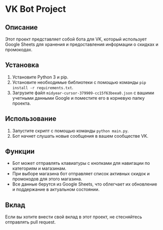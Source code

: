 # VK Bot Project

## Описание
Этот проект представляет собой бота для VK, который использует Google Sheets для хранения и предоставления информации о скидках и промокодах.

## Установка
1. Установите Python 3 и pip.
2. Установите необходимые библиотеки с помощью команды `pip install -r requirements.txt`.
3. Загрузите файл `midyear-cursor-379909-cc15f63beea0.json` с вашими учетными данными Google и поместите его в корневую папку проекта.

## Использование
1. Запустите скрипт с помощью команды `python main.py`.
2. Бот начнет слушать новые сообщения в вашем сообществе VK.

## Функции
- Бот может отправлять клавиатуры с кнопками для навигации по категориям и магазинам.
- При выборе магазина бот отправляет список активных скидок и промокодов для этого магазина.
- Все данные берутся из Google Sheets, что облегчает их обновление и поддержание в актуальном состоянии.

## Вклад
Если вы хотите внести свой вклад в этот проект, не стесняйтесь отправлять pull request.

